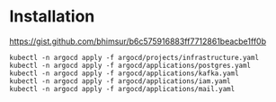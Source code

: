 # Installation

https://gist.github.com/bhimsur/b6c575916883ff7712861beacbe1ff0b

```
kubectl -n argocd apply -f argocd/projects/infrastructure.yaml
kubectl -n argocd apply -f argocd/applications/postgres.yaml
kubectl -n argocd apply -f argocd/applications/kafka.yaml
kubectl -n argocd apply -f argocd/applications/iam.yaml
kubectl -n argocd apply -f argocd/applications/mail.yaml
```
